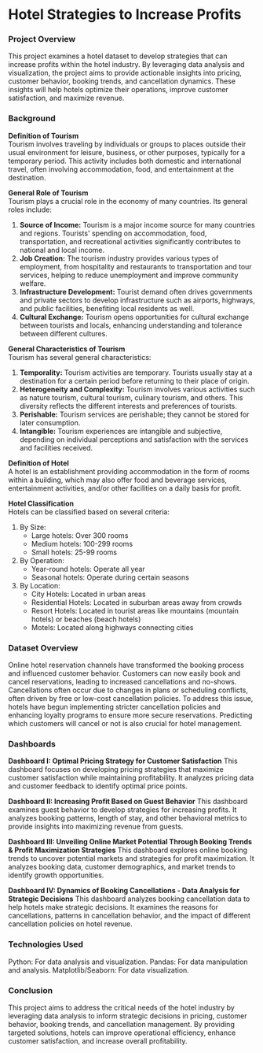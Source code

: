 # Hotel Strategies to Increase Profits

### Project Overview
This project examines a hotel dataset to develop strategies that can increase profits within the hotel industry. By leveraging data analysis and visualization, the project aims to provide actionable insights into pricing, customer behavior, booking trends, and cancellation dynamics. These insights will help hotels optimize their operations, improve customer satisfaction, and maximize revenue.

### Background
**Definition of Tourism** \
Tourism involves traveling by individuals or groups to places outside their usual environment for leisure, business, or other purposes, typically for a temporary period. This activity includes both domestic and international travel, often involving accommodation, food, and entertainment at the destination.

**General Role of Tourism** \
Tourism plays a crucial role in the economy of many countries. Its general roles include:
1. **Source of Income:** Tourism is a major income source for many countries and regions. Tourists' spending on accommodation, food, transportation, and recreational activities significantly contributes to national and local income.
2. **Job Creation:** The tourism industry provides various types of employment, from hospitality and restaurants to transportation and tour services, helping to reduce unemployment and improve community welfare.
3. **Infrastructure Development:** Tourist demand often drives governments and private sectors to develop infrastructure such as airports, highways, and public facilities, benefiting local residents as well.
4. **Cultural Exchange:** Tourism opens opportunities for cultural exchange between tourists and locals, enhancing understanding and tolerance between different cultures.
   
**General Characteristics of Tourism** \
Tourism has several general characteristics:
1. **Temporality:** Tourism activities are temporary. Tourists usually stay at a destination for a certain period before returning to their place of origin.
2. **Heterogeneity and Complexity:** Tourism involves various activities such as nature tourism, cultural tourism, culinary tourism, and others. This diversity reflects the different interests and preferences of tourists.
3. **Perishable:** Tourism services are perishable; they cannot be stored for later consumption.
4. **Intangible:** Tourism experiences are intangible and subjective, depending on individual perceptions and satisfaction with the services and facilities received.

**Definition of Hotel** \
A hotel is an establishment providing accommodation in the form of rooms within a building, which may also offer food and beverage services, entertainment activities, and/or other facilities on a daily basis for profit.

**Hotel Classification** \
Hotels can be classified based on several criteria:
1. By Size: 
   - Large hotels: Over 300 rooms
   - Medium hotels: 100-299 rooms
   - Small hotels: 25-99 rooms
2. By Operation:
   - Year-round hotels: Operate all year
   - Seasonal hotels: Operate during certain seasons
3. By Location:
   - City Hotels: Located in urban areas
   - Residential Hotels: Located in suburban areas away from crowds
   - Resort Hotels: Located in tourist areas like mountains (mountain hotels) or beaches (beach hotels)
   - Motels: Located along highways connecting cities

### Dataset Overview
Online hotel reservation channels have transformed the booking process and influenced customer behavior. Customers can now easily book and cancel reservations, leading to increased cancellations and no-shows. Cancellations often occur due to changes in plans or scheduling conflicts, often driven by free or low-cost cancellation policies. To address this issue, hotels have begun implementing stricter cancellation policies and enhancing loyalty programs to ensure more secure reservations. Predicting which customers will cancel or not is also crucial for hotel management.

### Dashboards
**Dashboard I: Optimal Pricing Strategy for Customer Satisfaction**
This dashboard focuses on developing pricing strategies that maximize customer satisfaction while maintaining profitability. It analyzes pricing data and customer feedback to identify optimal price points.

**Dashboard II: Increasing Profit Based on Guest Behavior**
This dashboard examines guest behavior to develop strategies for increasing profits. It analyzes booking patterns, length of stay, and other behavioral metrics to provide insights into maximizing revenue from guests.

**Dashboard III: Unveiling Online Market Potential Through Booking Trends & Profit Maximization Strategies**
This dashboard explores online booking trends to uncover potential markets and strategies for profit maximization. It analyzes booking data, customer demographics, and market trends to identify growth opportunities.

**Dashboard IV: Dynamics of Booking Cancellations - Data Analysis for Strategic Decisions**
This dashboard analyzes booking cancellation data to help hotels make strategic decisions. It examines the reasons for cancellations, patterns in cancellation behavior, and the impact of different cancellation policies on hotel revenue.

### Technologies Used
Python: For data analysis and visualization.
Pandas: For data manipulation and analysis.
Matplotlib/Seaborn: For data visualization.

### Conclusion
This project aims to address the critical needs of the hotel industry by leveraging data analysis to inform strategic decisions in pricing, customer behavior, booking trends, and cancellation management. By providing targeted solutions, hotels can improve operational efficiency, enhance customer satisfaction, and increase overall profitability.
